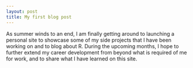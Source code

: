 ```yaml
---
layout: post
title: My first blog post
---
```


As summer winds to an end, I am finally getting around to launching a personal site to showcase some of my side projects that I have been working on and to blog about R. During the upcoming months, I hope to further extend my career development from beyond what is required of me for work, and to share what I have learned on this site.  


